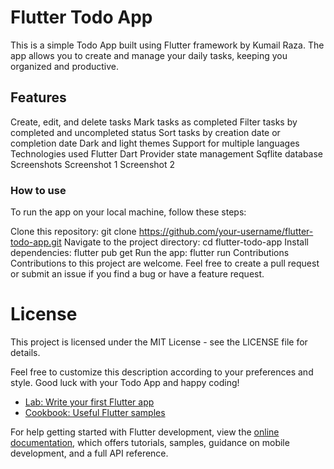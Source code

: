 # Flutter Todo App
This is a simple Todo App built using Flutter framework by Kumail Raza. The app allows you to create and manage your daily tasks, keeping you organized and productive.

## Features
Create, edit, and delete tasks
Mark tasks as completed
Filter tasks by completed and uncompleted status
Sort tasks by creation date or completion date
Dark and light themes
Support for multiple languages
Technologies used
Flutter
Dart
Provider state management
Sqflite database
Screenshots
Screenshot 1 Screenshot 2

### How to use
To run the app on your local machine, follow these steps:

Clone this repository: git clone https://github.com/your-username/flutter-todo-app.git
Navigate to the project directory: cd flutter-todo-app
Install dependencies: flutter pub get
Run the app: flutter run
Contributions
Contributions to this project are welcome. Feel free to create a pull request or submit an issue if you find a bug or have a feature request.

# License
This project is licensed under the MIT License - see the LICENSE file for details.

Feel free to customize this description according to your preferences and style. Good luck with your Todo App and happy coding!






- [Lab: Write your first Flutter app](https://docs.flutter.dev/get-started/codelab)
- [Cookbook: Useful Flutter samples](https://docs.flutter.dev/cookbook)

For help getting started with Flutter development, view the
[online documentation](https://docs.flutter.dev/), which offers tutorials,
samples, guidance on mobile development, and a full API reference.
